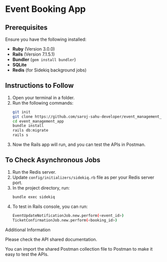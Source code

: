 # Event Booking App

## Prerequisites

Ensure you have the following installed:

- **Ruby** (Version 3.0.0)
- **Rails** (Version 7.1.5.1)
- **Bundler** (`gem install bundler`)
- **SQLite**
- **Redis** (for Sidekiq background jobs)

## Instructions to Follow

1. Open your terminal in a folder.
2. Run the following commands:
   ```sh
   git init
   git clone https://github.com/saroj-sahu-developer/event_management_app
   cd event_management_app
   bundle install
   rails db:migrate
   rails s
   ```
3. Now the Rails app will run, and you can test the APIs in Postman.

## To Check Asynchronous Jobs

1. Run the Redis server.
2. Update `config/initializers/sidekiq.rb` file as per your Redis server port.
3. In the project directory, run:
   ```sh
   bundle exec sidekiq
   ```
4. To test in Rails console, you can run:
   ```sh
   EventUpdateNotificationJob.new.perform(<event_id>)
   TicketConfirmationJob.new.perform(<booking_id>)
   ```

Additional Information

Please check the API shared documentation.

You can import the shared Postman collection file to Postman to make it easy to test the APIs.





